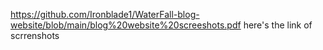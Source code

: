 https://github.com/Ironblade1/WaterFall-blog-website/blob/main/blog%20website%20screeshots.pdf here's the link of scrrenshots
